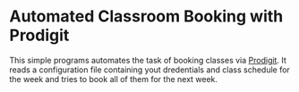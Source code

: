 # Automated Classroom Booking with Prodigit

This simple programs automates the task of booking classes via
[Prodigit](https://prodigit.uniroma1.it). It reads a configuration file
containing yout dredentials and class schedule for the week and tries to book
all of them for the next week.
